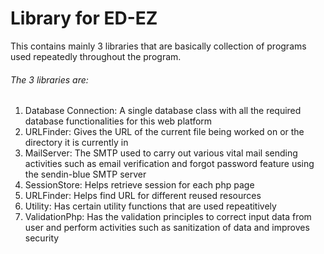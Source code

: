 # Library for ED-EZ

This contains mainly 3 libraries that are basically collection of programs used repeatedly throughout the program.

###### The 3 libraries are:

1) Database Connection: A single database class with all the required database functionalities for this web platform
2)  URLFinder: Gives the URL of the current file being worked on or the directory it is currently in
3)  MailServer: The SMTP used to carry out various vital mail sending activities such as email verification and forgot password feature using the sendin-blue SMTP server
4) SessionStore: Helps retrieve session for each php page
5) URLFinder: Helps find URL for different reused resources
6) Utility: Has certain utility functions that are used repeatitively
7) ValidationPhp: Has the validation principles to correct input data from user and perform activities such as sanitization of data and improves security
